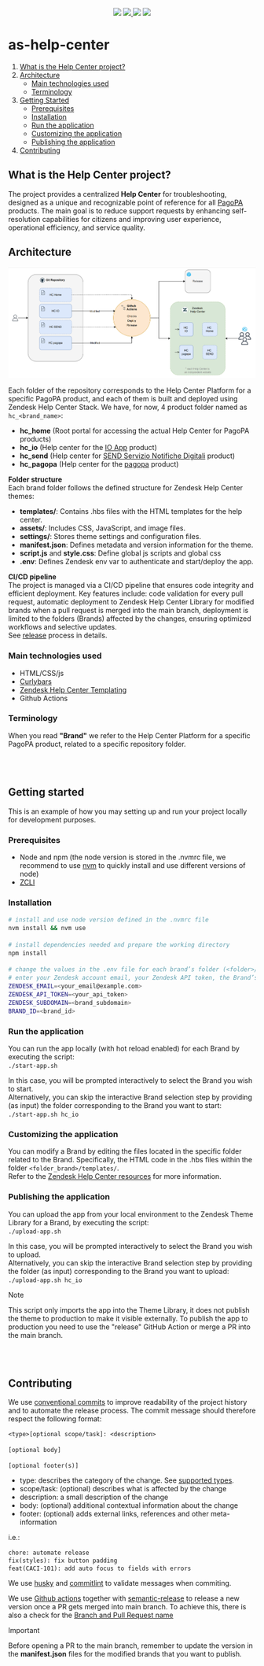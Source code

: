 <p align="center">
   <img src="https://img.shields.io/github/v/release/pagopa/as-help-center" />
   <a href="https://github.com/pagopa/as-help-center/actions/workflows/release.yml">
      <img src="https://github.com/pagopa/as-help-center/actions/workflows/release.yml/badge.svg?branch=main" />
   </a>
   <img src="https://img.shields.io/github/contributors-anon/pagopa/as-help-center" />
   <img src="https://img.shields.io/github/repo-size/pagopa/as-help-center" />
</p>

# as-help-center

1. [What is the Help Center project?](#what-is-the-help-center-project)
2. [Architecture](#architecture)
   - [Main technologies used](#main-technologies-used)
   - [Terminology](#terminology)
3. [Getting Started](#getting-started)
   - [Prerequisites](#prerequisites)
   - [Installation](#installation)
   - [Run the application](#run-the-application)
   - [Customizing the application](#customizing-the-application)
   - [Publishing the application](#publishing-the-application)
4. [Contributing](#contributing)

## What is the Help Center project?
The project provides a centralized **Help Center** for troubleshooting, designed as a unique and recognizable point of reference for all [PagoPA](https://www.pagopa.it/it/) products. The main goal is to reduce support requests by enhancing self-resolution capabilities for citizens and improving user experience, operational efficiency, and service quality.


## Architecture

![architecture](docs/images/architecture.png)

Each folder of the repository corresponds to the Help Center Platform for a specific PagoPA product, and each of them is built and deployed using Zendesk Help Center Stack.
We have, for now, 4 product folder named as `hc_<brand_name>`:
- **hc_home** (Root portal for accessing the actual Help Center for PagoPA products)
- **hc_io** (Help center for the [IO App](https://io.italia.it/) product)
- **hc_send** (Help center for [SEND Servizio Notifiche Digitali](https://notifichedigitali.pagopa.it/it/) product)
- **hc_pagopa** (Help center for the [pagopa](https://www.pagopa.gov.it/) product)


**Folder structure**\
Each brand folder follows the defined structure for Zendesk Help Center themes:

- **templates/**: Contains .hbs files with the HTML templates for the help center.
- **assets/**: Includes CSS, JavaScript, and image files.
- **settings/**: Stores theme settings and configuration files.
- **manifest.json**: Defines metadata and version information for the theme.
- **script.js** and **style.css**: Define global js scripts and global css
- **.env**: Defines Zendesk env var to authenticate and start/deploy the app.

**CI/CD pipeline**\
The project is managed via a CI/CD pipeline that ensures code integrity and efficient deployment. Key features include: code validation for every pull request, automatic deployment to Zendesk Help Center Library for modified brands when a pull request is merged into the main branch, deployment is limited to the folders (Brands) affected by the changes, ensuring optimized workflows and selective updates.\
See [release](docs/extendings/release.md) process in details.

### Main technologies used
- HTML/CSS/js
- [Curlybars](https://github.com/zendesk/curlybars)
- [Zendesk Help Center Templating](https://support.zendesk.com/hc/en-us/articles/4408832681626-Help-center-templating-cookbook)
- Github Actions

### Terminology
When you read **"Brand"** we refer to the Help Center Platform for a specific PagoPA product, related to a specific repository folder.


\
<br/>
## Getting started
This is an example of how you may setting up and run your project locally for development purposes.

### Prerequisites
- Node and npm (the node version is stored in the .nvmrc file, we recommend to use [nvm](https://github.com/nvm-sh/nvm) to quickly install and use different versions of node)
- [ZCLI](https://developer.zendesk.com/documentation/apps/getting-started/using-zcli/#installing-and-updating-zcli)

### Installation
```bash
# install and use node version defined in the .nvmrc file
nvm install && nvm use

# install dependencies needed and prepare the working directory
npm install

# change the values in the .env file for each brand’s folder (<folder>/.env)
# enter your Zendesk account email, your Zendesk API token, the Brand’s subdomain, and the Brand ID
ZENDESK_EMAIL=<your_email@example.com>
ZENDESK_API_TOKEN=<your_api_token>
ZENDESK_SUBDOMAIN=<brand_subdomain>
BRAND_ID=<brand_id>
```

### Run the application
You can run the app locally (with hot reload enabled) for each Brand by executing the script:\
`./start-app.sh`

In this case, you will be prompted interactively to select the Brand you wish to start.\
Alternatively, you can skip the interactive Brand selection step by providing (as input) the folder corresponding to the Brand you want to start:\
`./start-app.sh hc_io`

### Customizing the application
You can modify a Brand by editing the files located in the specific folder related to the Brand. Specifically, the HTML code in the .hbs files within the folder `<folder_brand>/templates/`.\
Refer to the [Zendesk Help Center resources](https://support.zendesk.com/hc/en-us/articles/4408839332250-Customizing-your-help-center-theme) for more information.

### Publishing the application
You can upload the app from your local environment to the Zendesk Theme Library for a Brand, by executing the script:\
`./upload-app.sh`

In this case, you will be prompted interactively to select the Brand you wish to upload.\
Alternatively, you can skip the interactive Brand selection step by providing the folder (as input) corresponding to the Brand you want to upload:\
`./upload-app.sh hc_io`

> [!NOTE]
> This script only imports the app into the Theme Library, it does not publish the theme to production to make it visible externally. To publish the app to production you need to use the "release" GitHub Action or merge a PR into the main branch.


\
<br/>
## Contributing
We use [conventional commits](https://conventionalcommits.org/) to improve readability of the project history and to automate the release process. The commit message should therefore respect the following format:

```
<type>[optional scope/task]: <description>

[optional body]

[optional footer(s)]
```

- type: describes the category of the change. See [supported types](docs/extendings/commit-types.md).
- scope/task: (optional) describes what is affected by the change
- description: a small description of the change
- body: (optional) additional contextual information about the change
- footer: (optional) adds external links, references and other meta-information

i.e.:

```
chore: automate release
fix(styles): fix button padding
feat(CACI-101): add auto focus to fields with errors
```

We use [husky](https://github.com/typicode/husky) and [commitlint](https://github.com/conventional-changelog/commitlint) to validate messages when commiting.

We use [Github actions](https://github.com/features/actions) together with [semantic-release](https://github.com/semantic-release/semantic-release) to release a new version once a PR gets merged into main branch. To achieve this, there is also a check for the [Branch and Pull Request name](docs/extendings/branch-pr-name.md)

> [!IMPORTANT]  
> Before opening a PR to the main branch, remember to update the version in the **manifest.json** files for the modified brands that you want to publish.
